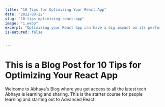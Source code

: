 ```yaml
---
title: "10 Tips for Optimizing Your React App"
date: "2022-08-22"
slug: "10-tips-optimizing-react-app"
image: "1.webp"
excerpt: "Optimizing your React app can have a big impact on its performance and user experience."
isFeatured: false


---
```


# This is a Blog Post for 10 Tips for Optimizing Your React App

Welcome to Abhaya's Blog where you get access to all the latest tech Abhaya is learning and sharing. This is the starter course for people learning and starting out to Advanced React.